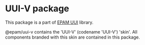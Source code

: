 # UUI-V package

This package is a part of [EPAM UUI](https://github.com/epam/UUI) library.

@epam/uui-v contains the 'UUI-V' (codename 'UUI-V') 'skin'. All components branded with this skin are contained in this package.